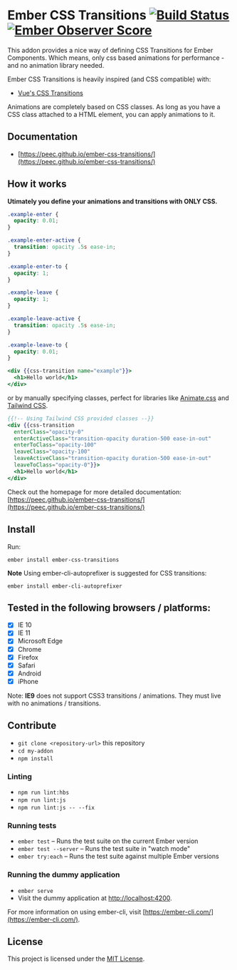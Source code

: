 # Ember CSS Transitions [![Build Status](https://travis-ci.org/peec/ember-css-transitions.svg?branch=master)](https://travis-ci.org/peec/ember-css-transitions) [![Ember Observer Score](https://emberobserver.com/badges/ember-css-transitions.svg)](https://emberobserver.com/addons/ember-css-transitions)

This addon provides a nice way of defining CSS Transitions for Ember Components. Which means, only css based animations for performance - and no animation library needed.

Ember CSS Transitions is heavily inspired (and CSS compatible) with:

- [Vue's CSS Transitions](https://vuejs.org/v2/guide/transitions.html)

Animations are completely based on CSS classes. As long as you have a CSS class attached to a HTML element, you can apply animations to it.

## Documentation

- [https://peec.github.io/ember-css-transitions/](https://peec.github.io/ember-css-transitions/)

## How it works

**Utimately you define your animations and transitions with ONLY CSS.**

```css
.example-enter {
  opacity: 0.01;
}

.example-enter-active {
  transition: opacity .5s ease-in;
}

.example-enter-to {
  opacity: 1;
}

.example-leave {
  opacity: 1;
}

.example-leave-active {
  transition: opacity .5s ease-in;
}

.example-leave-to {
  opacity: 0.01;
}
```

```hbs
<div {{css-transition name="example"}}>
  <h1>Hello world</h1>
</div>
```

or by manually specifying classes, perfect for libraries like [Animate.css](https://animate.style/) and [Tailwind CSS](https://tailwindcss.com/).

```hbs
{{!-- Using Tailwind CSS provided classes --}}
<div {{css-transition
  enterClass="opacity-0"
  enterActiveClass="transition-opacity duration-500 ease-in-out"
  enterToClass="opacity-100"
  leaveClass="opacity-100"
  leaveActiveClass="transition-opacity duration-500 ease-in-out"
  leaveToClass="opacity-0"}}>
  <h1>Hello world</h1>
</div>
```

Check out the homepage for more detailed documentation: [https://peec.github.io/ember-css-transitions/](https://peec.github.io/ember-css-transitions/)

## Install

Run:

```
ember install ember-css-transitions
```

**Note** Using ember-cli-autoprefixer is suggested for CSS transitions:

```
ember install ember-cli-autoprefixer
```

## Tested in the following browsers / platforms:

- [x] IE 10
- [x] IE 11
- [x] Microsoft Edge
- [x] Chrome
- [x] Firefox
- [x] Safari
- [x] Android
- [x] iPhone

Note: **IE9** does not support CSS3 transitions / animations. They must live with no animations / transitions.

## Contribute

* `git clone <repository-url>` this repository
* `cd my-addon`
* `npm install`

### Linting

* `npm run lint:hbs`
* `npm run lint:js`
* `npm run lint:js -- --fix`

### Running tests

* `ember test` – Runs the test suite on the current Ember version
* `ember test --server` – Runs the test suite in "watch mode"
* `ember try:each` – Runs the test suite against multiple Ember versions

### Running the dummy application

* `ember serve`
* Visit the dummy application at [http://localhost:4200](http://localhost:4200).

For more information on using ember-cli, visit [https://ember-cli.com/](https://ember-cli.com/).

License
------------------------------------------------------------------------------

This project is licensed under the [MIT License](LICENSE.md).
